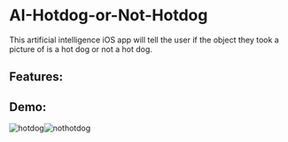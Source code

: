 # AI-Hotdog-or-Not-Hotdog
This artificial intelligence iOS app will tell the user if the object they took a picture of is a hot dog or not a hot dog.

## Features:

## Demo:

<img style="float: left;" src="https://media.giphy.com/media/VbE3UYeZ2ywdJH0hej/giphy.gif" title="hotdog"/>

<img style="float: left;" src="https://media.giphy.com/media/WovVJt20yNiakNiVSU/giphy.gif" title="nothotdog"/>

